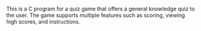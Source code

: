 This is a C program for a quiz game that offers a general knowledge quiz to the user. The game supports multiple features such as scoring, viewing high scores, and instructions. 
